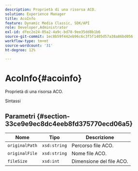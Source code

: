```yaml
---
description: Proprietà di una risorsa ACO.
solution: Experience Manager
title: AcoInfo
feature: Dynamic Media Classic, SDK/API
role: Developer,Administrator
exl-id: dfec2e24-05a2-4a9c-bd78-9ee35dd8b1b6
source-git-commit: 1ec8b59f442eb96c6c3f5f1405d57a38a86bd056
workflow-type: tm+mt
source-wordcount: '31'
ht-degree: 12%

---
```


# AcoInfo{#acoinfo}

Proprietà di una risorsa ACO.

Sintassi

## Parametri {#section-33ce9e9ec8dc4eeb8fd375770ecd06a5}

| Nome | Tipo | Descrizione |
|---|---|---|
| `originalPath` | `xsd:string` | Percorso file ACO. |
| `originalFile` | `xsd:string` | Nome file ACO. |
| `fileSize` | `xsd:int` | Dimensione del file ACO. |
